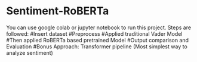 # Sentiment-RoBERTa
You can use google colab or jupyter notebook to run this project.
Steps are followed:
#Insert dataset
#Preprocess
#Applied traditional Vader Model
#Then applied RoBERTa based pretrained Model
#Output comparison and Evaluation
#Bonus Approach: Transformer pipeline (Most simplest way to analyze sentiment)
